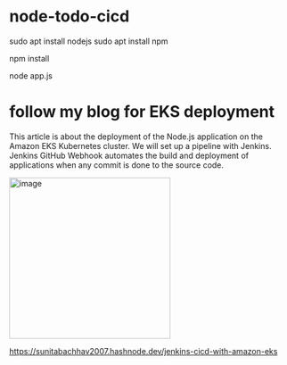 
# node-todo-cicd

sudo apt install nodejs
sudo apt install npm


npm install

node app.js

# follow my blog for EKS deployment

This article is about the deployment of the Node.js application on the Amazon EKS Kubernetes cluster. We will set up a pipeline with Jenkins.
Jenkins GitHub Webhook automates the build and deployment of applications when any commit is done to the source code.

<img width="289" alt="image" src="https://github.com/sunitabachhav2007/node-todo-cicd/assets/121304230/fd585037-a519-4e5c-bad3-f964450e3a99">



https://sunitabachhav2007.hashnode.dev/jenkins-cicd-with-amazon-eks

